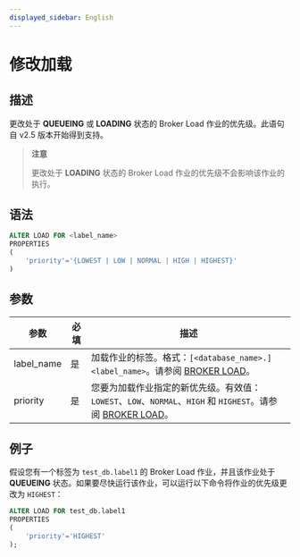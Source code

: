 ```yaml
---
displayed_sidebar: English
---
```


# 修改加载

## 描述

更改处于 **QUEUEING** 或 **LOADING** 状态的 Broker Load 作业的优先级。此语句自 v2.5 版本开始得到支持。

> **注意**
>
> 更改处于 **LOADING** 状态的 Broker Load 作业的优先级不会影响该作业的执行。

## 语法

```SQL
ALTER LOAD FOR <label_name>
PROPERTIES
(
    'priority'='{LOWEST | LOW | NORMAL | HIGH | HIGHEST}'
)
```

## 参数

| **参数** | **必填** | 描述                                                  |
| ------------- | ------------ | ------------------------------------------------------------ |
| label_name    | 是          | 加载作业的标签。格式：`[<database_name>.]<label_name>`。请参阅 [BROKER LOAD](../data-manipulation/BROKER_LOAD.md#database_name-and-label_name)。 |
| priority      | 是          | 您要为加载作业指定的新优先级。有效值：`LOWEST`、`LOW`、`NORMAL`、`HIGH` 和 `HIGHEST`。请参阅 [BROKER LOAD](../data-manipulation/BROKER_LOAD.md)。 |

## 例子

假设您有一个标签为 `test_db.label1` 的 Broker Load 作业，并且该作业处于 **QUEUEING** 状态。如果要尽快运行该作业，可以运行以下命令将作业的优先级更改为 `HIGHEST`：

```SQL
ALTER LOAD FOR test_db.label1
PROPERTIES
(
    'priority'='HIGHEST'
);
```